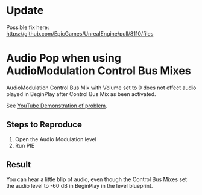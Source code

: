 # Update
Possible fix here:
https://github.com/EpicGames/UnrealEngine/pull/8110/files

# Audio Pop when using AudioModulation Control Bus Mixes

AudioModulation Control Bus Mix with Volume set to 0 does not effect audio
played in BeginPlay after Control Bus Mix as been activated.

See [YouTube Demonstration of problem](https://youtu.be/mvo1vnXT8ek).

## Steps to Reproduce

1. Open the Audio Modulation level
2. Run PIE

## Result

You can hear a little blip of audio, even though the Control Bus Mixes set the
audio level to -60 dB in BeginPlay in the level blueprint.
